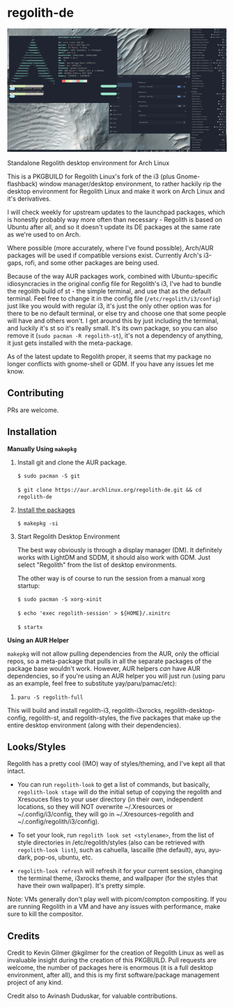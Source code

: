 # regolith-de

![Screenshot](regolith1.png)

Standalone Regolith desktop environment for Arch Linux

This is a PKGBUILD for Regolith Linux's fork of the i3 (plus Gnome-flashback) window manager/desktop environment, to rather hackily rip the desktop environment for Regolith Linux and make it work on Arch Linux and it's derivatives. 

I will check weekly for upstream updates to the launchpad packages, which is honestly probably way more often than necessary - Regolith is based on Ubuntu after all, and so it doesn't update its DE packages at the same rate as we're used to on Arch. 

Where possible (more accurately, where I've found possible), Arch/AUR packages will be used if compatible versions exist. Currently Arch's i3-gaps, rofi, and some other packages are being used.

Because of the way AUR packages work, combined with Ubuntu-specific idiosyncracies in the original config file for Regolith's i3, I've had to bundle the regolith build of st - the simple terminal, and use that as the default terminal. Feel free to change it in the config file (`/etc/regolith/i3/config`) just like you would with regular i3, it's just the only other option was for there to be no default terminal, or else try and choose one that some people will have and others won't. I get around this by just including the terminal, and luckily it's st so it's really small. It's its own package, so you can also remove it (`sudo pacman -R regolith-st`), it's not a dependency of anything, it just gets installed with the meta-package. 

As of the latest update to Regolith proper, it seems that my package no longer conflicts with gnome-shell or GDM. If you have any issues let me know. 

## Contributing

PRs are welcome.

## Installation

**Manually Using `makepkg`**

1. Install git and clone the AUR package.

    ```
    $ sudo pacman -S git
    
    $ git clone https://aur.archlinux.org/regolith-de.git && cd regolith-de
    ```

2. [Install the packages](https://wiki.archlinux.org/index.php/Arch_User_Repository#Installing_and_upgrading_packages)

    ```
    $ makepkg -si
    ```

4. Start Regolith Desktop Environment

    The best way obviously is through a display manager (DM). It definitely works with LightDM and SDDM, it should also work with GDM. Just select "Regolith" from the list of desktop environments.

    The other way is of course to run the session from a manual xorg startup:

    ```
    $ sudo pacman -S xorg-xinit

    $ echo 'exec regolith-session' > ${HOME}/.xinitrc

    $ startx
    ```

**Using an AUR Helper**

`makepkg` will not allow pulling dependencies from the AUR, only the official repos, so a meta-package that pulls in all the separate packages of the package base wouldn't work. However, AUR helpers *can* have AUR dependencies, so if you're using an AUR helper you will just run (using paru as an example, feel free to substitute yay/paru/pamac/etc):

1. `paru -S regolith-full`

This will build and install regolith-i3, regolith-i3xrocks, regolith-desktop-config, regolith-st, and regolith-styles, the five packages that make up the entire desktop environment (along with their dependencies). 
## Looks/Styles

   Regolith has a pretty cool (IMO) way of styles/theming, and I've kept all that intact. 
    
 - You can run `regolith-look` to get a list of commands, but basically, `regolith-look stage` will do the initial setup of copying the regolith and Xresouces files to your user directory (in their own, independent locations, so they will NOT overwrite ~/.Xresources or ~/.config/i3/config, they will go in ~/.Xresources-regolith and ~/.config/regolith/i3/config). 
    
 - To set your look, run `regolith look set <stylename>`, from the list of style directories in /etc/regolith/styles (also can be retrieved with `regolith-look list`), such as cahuella, lascaille (the default), ayu, ayu-dark, pop-os, ubuntu, etc.
 
 - `regolith-look refresh` will refresh it for your current session, changing the terminal theme, i3xrocks theme, and wallpaper (for the styles that have their own wallpaper). It's pretty simple. 

Note: VMs generally don't play well with picom/compton compositing. If you are running Regolith in a VM and have any issues with performance, make sure to kill the compositor.


## Credits

Credit to Kevin Gilmer @kgilmer for the creation of Regolith Linux as well as invaluable insight during the creation of this PKGBUILD. 
Pull requests are welcome, the number of packages here is enormous (it is a full desktop environment, after all), and this is my first software/package management project of any kind. 

Credit also to Avinash Duduskar, for valuable contributions. 
